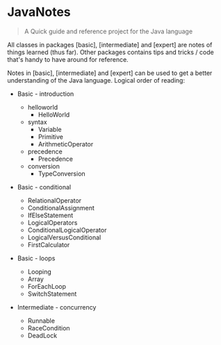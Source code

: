 # JavaNotes

> A Quick guide and reference project for the Java language

All classes in packages [basic], [intermediate] and [expert] are notes of things learned (thus far). Other packages contains tips and tricks / code that's handy to have around for reference.

Notes in [basic], [intermediate] and [expert] can be used to get a better understanding of the Java language. Logical order of reading:

- Basic - introduction
    * helloworld
        * HelloWorld
    * syntax
        * Variable
        * Primitive
        * ArithmeticOperator
    * precedence
        * Precedence
    * conversion
        * TypeConversion
        
- Basic - conditional
    * RelationalOperator
    * ConditionalAssignment
    * IfElseStatement
    * LogicalOperators
    * ConditionalLogicalOperator
    * LogicalVersusConditional
    * FirstCalculator

- Basic - loops
    * Looping
    * Array
    * ForEachLoop
    * SwitchStatement
          
- Intermediate - concurrency
    * Runnable
    * RaceCondition
    * DeadLock
